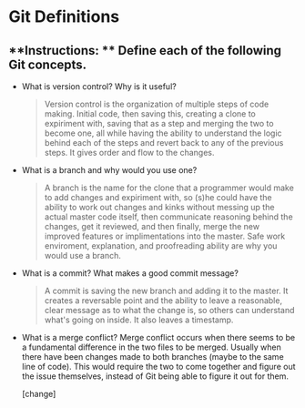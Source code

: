 # Git Definitions

**Instructions: ** Define each of the following Git concepts.
--
* What is version control?  Why is it useful?
	> Version control is the organization of multiple steps of code making. Initial code, then saving this, creating a clone to expiriment with, saving that as a step and merging the two to become one, all while having the ability to understand the logic behind each of the steps and revert back to any of the previous steps. It gives order and flow to the changes.

* What is a branch and why would you use one?
	> A branch is the name for the clone that a programmer would make to add changes and expiriment with, so (s)he could have the ability to work out changes and kinks without messing up the actual master code itself, then communicate reasoning behind the changes, get it reviewed, and then finally, merge the new improved features or implimentations into the master. Safe work enviroment, explanation, and proofreading ability are why you would use a branch.

* What is a commit? What makes a good commit message?
	> A commit is saving the new branch and adding it to the master. It creates a reversable point and the ability to leave a reasonable, clear message as to what the change is, so others can understand what's going on inside. It also leaves a timestamp.

* What is a merge conflict?
	Merge conflict occurs when there seems to be a fundamental difference in the two files to be merged. Usually when there have been changes made to both branches (maybe to the same line of code). This would require the two to come together and figure out the issue themselves, instead of Git being able to figure it out for them.
	
	[change]

